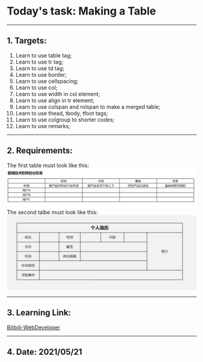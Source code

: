 # Today's task: Making a Table
***
## 1. Targets:
1. Learn to use table tag;
2. Learn to use tr tag;
3. Learn to use td tag;  
4. Learn to use border;  
5. Learn to use cellspacing;  
6. Learn to use col;  
7. Learn to use width in col element;  
8. Learn to use align in tr element;  
9. Learn to use colspan and rolspan to make a merged table;  
10. Learn to use thead, tbody, tfoot tags;  
11. Learn to use colgroup to shorter codes;  
12. Learn to use remarks;
***  
## 2. Requirements:  
The first table must look like this:  
![First table](img/01.jpg)  
The second talbe must look like this:
![Second table](img/02.jpg)
***
## 3. Learning Link:  
[Bilibili-WebDeveloper](https://www.bilibili.com/video/BV1Bb411v7w8?p=10)
***  
## 4. Date: 2021/05/21